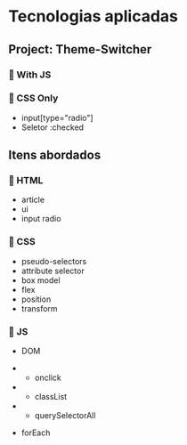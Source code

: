 # Tecnologias aplicadas

## Project: Theme-Switcher

### 🚩 With JS
### 🚩 CSS Only
- input[type="radio"]
- Seletor :checked

## Itens abordados

### 🚩 HTML
- article 
- ui
- input radio

### 🚩 CSS
- pseudo-selectors
- attribute selector
- box model
- flex
- position
- transform

### 🚩 JS
- DOM
- - onclick
- - classList
- - querySelectorAll

- forEach